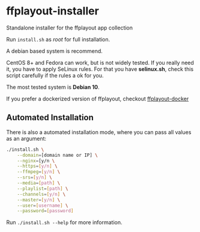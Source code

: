 # ffplayout-installer
Standalone installer for the ffplayout app collection

Run `install.sh` as *root* for full installation.

A debian based system is recommend.

CentOS 8+ and Fedora can work, but is not widely tested. If you really need it, you have to apply SeLinux rules. For that you have **selinux.sh**, check this script carefully if the rules a ok for you.

The most tested system is **Debian 10**.

If you prefer a dockerized version of ffplayout, checkout [ffplayout-docker](https://github.com/ffplayout/ffplayout-docker)

## Automated Installation
There is also a automated installation mode, where you can pass all values as an argument:

```bash
./install.sh \
    --domain=[domain name or IP] \
    --nginx=[y/n \
    --https=[y/n] \
    --ffmpeg=[y/n] \
    --srs=[y/n] \
    --media=[path] \
    --playlist=[path] \
    --channels=[y/n] \
    --master=[y/n] \
    --user=[username] \
    --password=[password]
```

Run `./install.sh --help` for more information.

